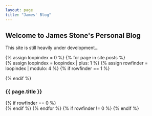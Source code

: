 ```yaml
---
layout: page
title: "James' Blog"
---
```


## Welcome to James Stone's Personal Blog

This site is still heavily under development...

{% assign loopindex = 0 %}
{% for page in site.posts %}                       
   {% assign loopindex = loopindex | plus: 1 %}
   {% assign rowfinder = loopindex | modulo: 4 %}
   {% if rowfinder == 1 %}
   <div class="row">
   {% endif %}
   <div class="three columns">
      <h3>{{ page.title }}</h3>
   </div>
   {% if rowfinder == 0 %}
   </div>
   {% endif %}
{% endfor %}
{% if rowfinder != 0 %}
</div>
{% endif %}
    

